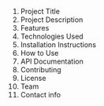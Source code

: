 1. Project Title
2. Project Description
3. Features
4. Technologies Used
5. Installation Instructions
6. How to Use
7. API Documentation
8. Contributing
9. License
10. Team
11. Contact info
